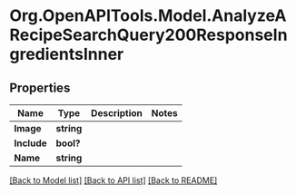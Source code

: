 # Org.OpenAPITools.Model.AnalyzeARecipeSearchQuery200ResponseIngredientsInner

## Properties

Name | Type | Description | Notes
------------ | ------------- | ------------- | -------------
**Image** | **string** |  | 
**Include** | **bool?** |  | 
**Name** | **string** |  | 

[[Back to Model list]](../README.md#documentation-for-models) [[Back to API list]](../README.md#documentation-for-api-endpoints) [[Back to README]](../README.md)

